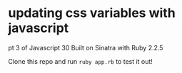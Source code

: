 # updating css variables with javascript
pt 3 of Javascript 30
Built on Sinatra with Ruby 2.2.5

Clone this repo and run `ruby app.rb` to test it out!
